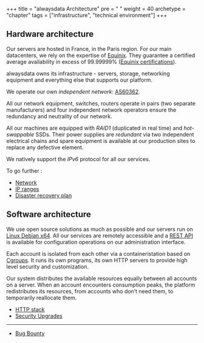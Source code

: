 +++
title = "alwaysdata Architecture"
pre = "<i class='fas fa-fw fa-atom'></i> "
weight = 40
archetype = "chapter"
tags = ["infrastructure", "technical environment"]
+++

## Hardware architecture

Our servers are hosted in France, in the Paris region. For our main datacenters, we rely on the expertise of [Equinix](https://www.equinix.com/). They guarantee a certified average availability in excess of 99.99999% ([Equinix certifications](https://www.equinix.co.uk/data-centers/design/standards-compliance)).

alwaysdata owns its infrastructure - servers, storage, networking equipment and everything else that supports our platform.

We operate our own *independent network*: [AS60362](http://as60362.net/).

All our network equipment, switches, routers operate in pairs (two separate manufacturers) and four independent network operators ensure the redundancy and neutrality of our network.

All our machines are equipped with *RAID1* (duplicated in real time) and *hot-swappable* SSDs. Their power supplies are *redundant* via two independent electrical chains and spare equipment is available at our production sites to replace any defective element.

We natively support the *IPv6* protocol for all our services.

To go further :
- [Network](security/network)
- [IP ranges](security/ip-ranges)
- [Disaster recovery plan](security/drp)

## Software architecture

We use open source solutions as much as possible and our servers run on [Linux Debian x64](https://www.debian.org/). All our services are remotely accessible and a [REST API](api) is available for configuration operations on our administration interface.

Each account is isolated from each other via a containeristation based on [Cgroups](https://en.wikipedia.org/wiki/Cgroups). It runs its own programs, its own HTTP servers to provide high level security and customization.

Our system distributes the available resources equally between all accounts on a server. When an account encounters consumption peaks, the platform redistributes its resources, from accounts who don’t need them, to temporarily reallocate them.

- [HTTP stack](sites/http-stack)
- [Security Upgrades](security/security-upgrades)

---
- [Bug Bounty](security/bug-bounty)
